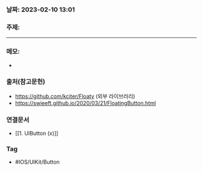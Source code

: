 ### 날짜: 2023-02-10 13:01

### 주제: 
---
### 메모: 
- 

### 출처(참고문헌) 
- https://github.com/kciter/Floaty (외부 라이브러리)
- https://swieeft.github.io/2020/03/21/FloatingButton.html

### 연결문서 
- [[1. UIButton (x)]]

### Tag
- #IOS/UIKit/Button 